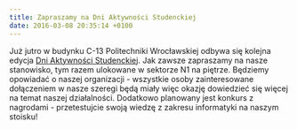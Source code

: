 ```yaml
---
title: Zapraszamy na Dni Aktywności Studenckiej
date: 2016-03-08 20:35:14 +0100
---
```

Już jutro w budynku C-13 Politechniki Wrocławskiej odbywa się kolejna edycja [Dni Aktywności Studenckiej](https://www.facebook.com/events/1511935285775419/). Jak zawsze zapraszamy na nasze stanowisko, tym razem ulokowane w sektorze N1 na piętrze. Będziemy opowiadać o naszej organizacji - wszystkie osoby zainteresowane dołączeniem w nasze szeregi będą miały więc okazję dowiedzieć się więcej na temat naszej działalności. Dodatkowo planowany jest konkurs z nagrodami - przetestujcie swoją wiedzę z zakresu informatyki na naszym stoisku!

